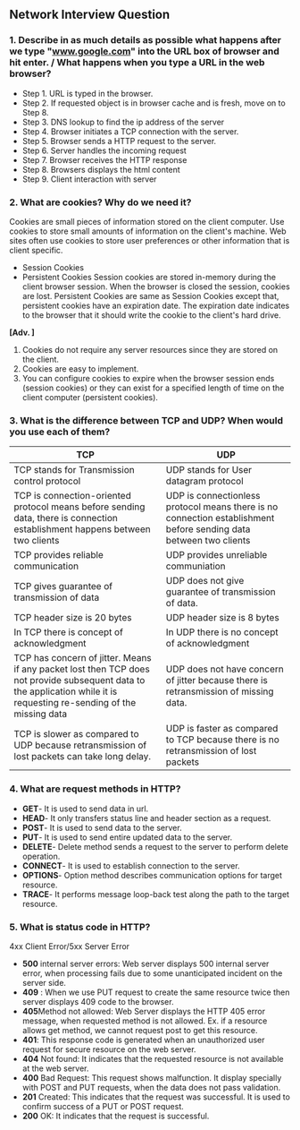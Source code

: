 ## Network Interview Question

### 1. Describe in as much details as possible what happens after we type "www.google.com" into the URL box of browser and hit enter. / What happens when you type a URL in the web browser?
- Step 1. URL is typed in the browser.
- Step 2. If requested object is in browser cache and is fresh, move on to Step  8.
- Step 3. DNS lookup to find the ip address of the server
- Step 4. Browser initiates a TCP connection with the server.
- Step 5. Browser sends a HTTP request to the server.
- Step 6. Server handles the incoming request
- Step 7. Browser receives the HTTP response
- Step 8. Browsers displays the html content 
- Step 9. Client interaction with server

### 2. What are cookies? Why do we need it?
Cookies are small pieces of information stored on the client computer. Use cookies to store small amounts of information on the client's machine. Web sites often use cookies to store user preferences or other information that is client specific.
- Session Cookies
- Persistent Cookies
Session cookies are stored in-memory during the client browser session. When the browser is closed the session, cookies are lost.
Persistent Cookies are same as Session Cookies except that, persistent cookies have an expiration date. The expiration date indicates to the browser that it should write the cookie to the client's hard drive.

**[Adv. ]**
1. Cookies do not require any server resources since they are stored on the client.
2. Cookies are easy to implement.
3. You can configure cookies to expire when the browser session ends (session cookies) or they can exist for a specified length of time on the client computer (persistent cookies).

### 3. What is the difference between TCP and UDP? When would you use each of them?
TCP|UDP
--|--
TCP stands for Transmission control protocol|UDP stands for User datagram protocol
TCP is connection-oriented protocol means before sending data, there is connection establishment happens between two clients|UDP is connectionless protocol means there is no connection establishment before sending data between two clients
TCP provides reliable communication|UDP provides unreliable communiation
TCP gives guarantee of transmission of data|UDP does not give guarantee of transmission of data.
TCP header size is 20 bytes|UDP header size is 8 bytes
In TCP there is concept of acknowledgment|In UDP there is no concept of acknowledgment
TCP has concern of jitter. Means if any packet lost then TCP does not provide subsequent data to the application while it is requesting re-sending of the missing data|UDP does not have concern of jitter because there is retransmission of missing data.
TCP is slower as compared to UDP because retransmission of lost packets can take long delay.|UDP is faster as compared to TCP because there is no retransmission of lost packets

### 4. What are request methods in HTTP?
- **GET**- It is used to send data in url.
- **HEAD**- It only transfers status line and header section as a request.
- **POST**- It is used to send data to the server.
- **PUT**- It is used to send entire updated data to the server. 
- **DELETE**- Delete method sends a request to the server to perform delete operation.
- **CONNECT**- It is used to establish connection to the server.
- **OPTIONS**- Option method describes communication options for target resource.
- **TRACE**- It performs message loop-back test along the path to the target resource.

### 5. What is status code in HTTP?
4xx Client Error/5xx Server Error
- **500** internal server errors: Web server displays 500 internal server error, when processing fails due to some unanticipated incident on the server side. 
- **409** : When we use PUT request to create the same resource twice then server displays 409 code to the browser.
- **405**Method not allowed: Web Server displays the HTTP 405 error message, when requested method is not allowed. Ex. if a resource allows get method, we cannot request post to get this resource.
- **401**: This response code is generated when an unauthorized user request for secure resource on the web server.
- **404** Not found: It indicates that the requested resource is not available at the web server.
- **400** Bad Request: This request shows malfunction. It display specially with POST and PUT requests, when the data does not pass validation.
- **201** Created: This indicates that the request was successful. It is used to confirm success of a PUT or POST request.
- **200** OK: It indicates that the request is successful.

